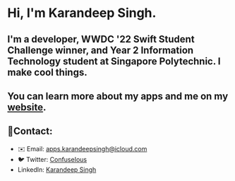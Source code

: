 # Hi, I'm Karandeep Singh.

## I'm a developer, WWDC '22 Swift Student Challenge winner, and Year 2 Information Technology student at Singapore Polytechnic. I make cool things.

## You can learn more about my apps and me on my [website](https://about-me-confuseious.vercel.app/).

## 📱Contact:
- ✉️ Email: [apps.karandeepsingh@icloud.com](mailto:apps.karandeepsingh@icloud.com)
- 🐦 Twitter: [ConfuseIous](https://twitter.com/confuseious)
- LinkedIn: [Karandeep Singh](https://sg.linkedin.com/in/karandeep-singh-635888213)

